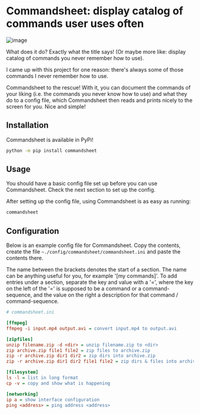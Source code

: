 # Commandsheet: display catalog of commands user uses often

![image](commandsheet.png)

What does it do? Exactly what the title says! (Or maybe more like: display
catalog of commands you never remember how to use).

I came up with this project for one reason: there's always some of those
commands I never remember how to use.

Commandsheet to the rescue! With it, you can document the commands of your
liking (i.e. the commands you never know how to use) and what they do to a
config file, which Commandsheet then reads and prints nicely to the screen for
you. Nice and simple!

## Installation
Commandsheet is available in PyPi!
``` sh
python -m pip install commandsheet
```

## Usage
You should have a basic config file set up before you can use Commandsheet.
Check the next section to set up the config.

After setting up the config file, using Commandsheet is as easy as running:
``` sh
commandsheet
```

## Configuration
Below is an example config file for Commandsheet. Copy the contents, create the
file `~./config/commandsheet/commandsheet.ini` and paste the contents there.

The name between the brackets denotes the start of a section. The name can be
anything useful for you, for example '[my commands]'. To add entries under a
section, separate the key and value with a '=', where the key on the left of
the '=' is supposed to be a command or a command-sequence, and the value on
the right a description for that command / command-sequence.

``` ini
# commandsheet.ini

[ffmpeg]
ffmpeg -i input.mp4 output.avi = convert input.mp4 to output.avi

[zipfiles]
unzip filename.zip -d <dir> = unzip filename.zip to <dir>
zip archive.zip file1 file2 = zip files to archive.zip
zip -r archive.zip dir1 dir2 = zip dirs into archive.zip
zip -r archive.zip dir1 dir2 file1 file2 = zip dirs & files into archive.zip

[filesystem]
ls -l = list in long format
cp -v = copy and show what is happening

[networking]
ip a = show interface configuration
ping <address> = ping address <address>
```

